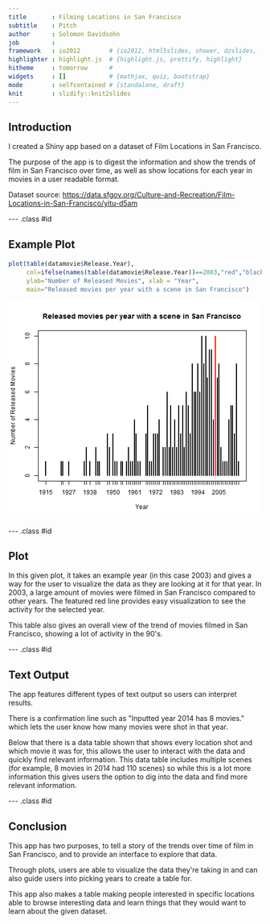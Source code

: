 ```yaml
---
title       : Filming Locations in San Francisco
subtitle    : Pitch
author      : Solomon Davidsohn
job         : 
framework   : io2012        # {io2012, html5slides, shower, dzslides, ...}
highlighter : highlight.js  # {highlight.js, prettify, highlight}
hitheme     : tomorrow      # 
widgets     : []            # {mathjax, quiz, bootstrap}
mode        : selfcontained # {standalone, draft}
knit        : slidify::knit2slides
---
```


## Introduction


I created a Shiny app based on a dataset of Film Locations in San Francisco. 

The purpose of the app is to digest the information and show the trends of film in San Francisco over time, as well as show locations for each year in movies in a user readable format.

Dataset source: https://data.sfgov.org/Culture-and-Recreation/Film-Locations-in-San-Francisco/yitu-d5am

--- .class #id 

## Example Plot



```r
plot(table(datamovie$Release.Year), 
     col=ifelse(names(table(datamovie$Release.Year))==2003,"red","black"),
     ylab="Number of Released Movies", xlab = "Year",
     main="Released movies per year with a scene in San Francisco")
```

![plot of chunk unnamed-chunk-2](assets/fig/unnamed-chunk-2.png) 


--- .class #id 

## Plot


In this given plot, it takes an example year (in this case 2003) and gives a way for the user to visualize the data as they are looking at it for that year. In 2003, a large amount of movies were filmed in San Francisco compared to other years. The featured red line provides easy visualization to see the activity for the selected year.

This table also gives an overall view of the trend of movies filmed in San Francisco, showing a lot of activity in the 90's.

--- .class #id 

## Text Output


The app features different types of text output so users can interpret results.

There is a confirmation line such as "Inputted year 2014 has 8 movies." which lets the user know how many movies were shot in that year.

Below that there is a data table shown that shows every location shot and which movie it was for, this allows the user to interact with the data and quickly find relevant information. This data table includes multiple scenes (for example, 8 movies in 2014 had 110 scenes) so while this is a lot more information this gives users the option to dig into the data and find more relevant information.

--- .class #id 

## Conclusion


This app has two purposes, to tell a story of the trends over time of film in San Francisco, and to provide an interface to explore that data. 

Through plots, users are able to visualize the data they're taking in and can also guide users into picking years to create a table for.

This app also makes a table making people interested in specific locations able to browse interesting data and learn things that they would want to learn about the given dataset.



